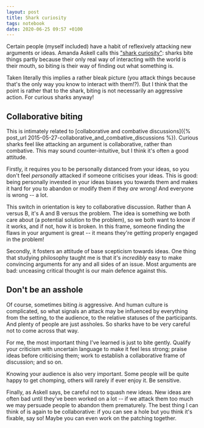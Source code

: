 ```yaml
---
layout: post
title: Shark curiosity
tags: notebook
date: 2020-06-25 09:57 +0100
---
```

Certain people (myself included) have a habit of reflexively attacking new arguments or ideas.
Amanda Askell calls this ["shark curiosity"](https://askell.io/posts/2020/06/shark-curiosity): sharks bite things partly because their only real way of interacting with the world is their mouth, so biting is their way of finding out what something is.

Taken literally this implies a rather bleak picture (you attack things because that's the only way you know to interact with them!?). 
But I think that the point is rather that to the shark, biting is not necessarily an aggressive action.
For curious sharks anyway!

## Collaborative biting

This is intimately related to [collaborative and combative discussions]({% post_url 2015-05-27-collaborative_and_combative_discussions %}).
Curious sharks feel like attacking an argument is collaborative, rather than combative.
This may sound counter-intuitive, but I think it's often a good attitude.

Firstly, it requires you to be personally distanced from your ideas, so you don't feel *personally* attacked if someone criticises your ideas.
This is good: being personally invested in your ideas biases you towards them and makes it hard for you to abandon or modify them if they *are* wrong!
And everyone is wrong -- a lot.

This switch in orientation is key to collaborative discussion.
Rather than A versus B, it's A and B versus the problem.
The idea is something we both care about (a potential solution to the problem), so we both want to know if it works, and if not, how it is broken.
In this frame, someone finding the flaws in your argument is great -- it means they're getting properly engaged in the problem!

Secondly, it fosters an attitude of base scepticism towards ideas.
One thing that studying philosophy taught me is that it's *incredibly* easy to make convincing arguments for any and all sides of an issue.
Most arguments are bad: unceasing critical thought is our main defence against this.

## Don't be an asshole

Of course, sometimes biting *is* aggressive.
And human culture is complicated, so what signals an attack may be influenced by everything from the setting, to the audience, to the relative statuses of the participants.
And plenty of people are just assholes.
So sharks have to be very careful not to come across that way.

For me, the most important thing I've learned is just to bite gently.
Qualify your criticism with uncertain language to make it feel less strong;
praise ideas before criticising them;
work to establish a collaborative frame of discussion; and so on.

Knowing your audience is also very important.
Some people will be quite happy to get chomping, others will rarely if ever enjoy it.
Be sensitive.

Finally, as Askell says, be careful not to squash new ideas.
New ideas are often bad until they've been worked on a lot -- if we attack them too much we may persuade people to abandon them prematurely.
The best thing I can think of is again to be collaborative: if you can see a hole but you think it's fixable, say so!
Maybe you can even work on the patching together.
